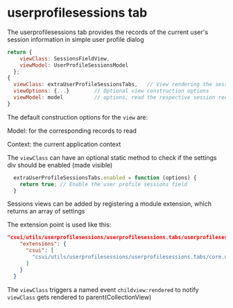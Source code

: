 # userprofilesessions tab

The userprofilesessions tab provides the records of the current user's session information in simple user profile dialog

```javascript
return {
    viewClass: SessionsFieldView,
    viewModel: UserProfileSessionsModel
  };
{
  viewClass: extraUserProfileSessionsTabs,   // View rendering the session records
  viewOptions: {...}        // Optional view construction options
  viewModel: model          // options, read the respective session records
}
```

The default construction options for the `view` are:

Model: for the corresponding records to read
 
Context: the current application context

The `viewClass` can have an optional static method to check if the settings div
should be enabled (made visible)

```javascript
  extraUserProfileSessionsTabs.enabled = function (options) {
    return true; // Enable the user profile sessions field
  }
```

Sessions views can be added by registering a module extension, which
returns an array of settings

The extension point is used like this:

```json
"csui/utils/userprofilesessions/userprofilesessions.tabs/userprofilesessions.tabs": {
    "extensions": {
      "csui": [
        "csui/utils/userprofilesessions/userprofilesessions.tabs/core.userprofilesessions.tabs"
      ]
    }
  }
```
The `viewClass` triggers a named event `childview:rendered` to notify `viewClass`
gets rendered to parent(CollectionView)
